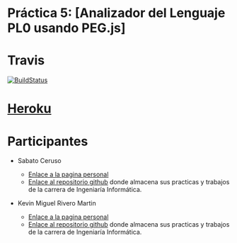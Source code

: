 # Práctica 5: [Analizador del Lenguaje PL0 usando PEG.js]

# Travis
[![BuildStatus](https://travis-ci.org/KevinRM/pl_practica_5.svg)](https://travis-ci.org/KevinRM/pl_practica_5)

# [Heroku](http://desolate-mountain-2164.herokuapp.com/)

# Participantes
- Sabato Ceruso
	- [Enlace a la pagina personal](http://alu0100764666.github.io)
	- [Enlace al repositorio github](https://github.com/alu0100764666) donde almacena sus practicas y trabajos de la carrera de Ingeniaría Informática.

- Kevin Miguel Rivero Martin
	- [Enlace a la pagina personal](http://kevinrm.github.io)
	- [Enlace al repositorio github](https://github.com/KevinRM) donde almacena sus practicas y trabajos de la carrera de Ingeniaría Informática.
